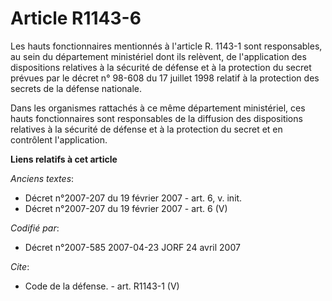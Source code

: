 # Article R1143-6

Les hauts fonctionnaires mentionnés à l'article R. 1143-1 sont responsables, au sein du département ministériel dont ils
relèvent, de l'application des dispositions relatives à la sécurité de défense et à la protection du secret prévues par le
décret n° 98-608 du 17 juillet 1998 relatif à la protection des secrets de la défense nationale. 

Dans les organismes rattachés à ce même département ministériel, ces hauts fonctionnaires sont responsables de la diffusion
des dispositions relatives à la sécurité de défense et à la protection du secret et en contrôlent l'application.

**Liens relatifs à cet article**

_Anciens textes_:

  - Décret n°2007-207 du 19 février 2007 - art. 6, v. init.
  - Décret n°2007-207 du 19 février 2007 - art. 6 (V)

_Codifié par_:

  - Décret n°2007-585 2007-04-23 JORF 24 avril 2007

_Cite_:

  - Code de la défense. - art. R1143-1 (V)
